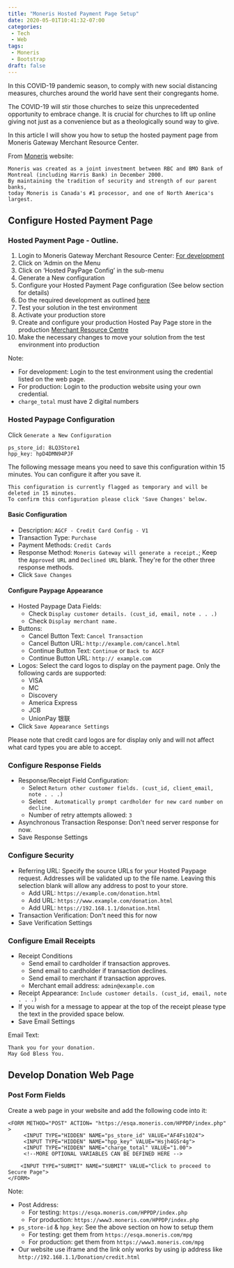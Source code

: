```yaml
---
title: "Moneris Hosted Payment Page Setup"
date: 2020-05-01T10:41:32-07:00
categories:
 - Tech
 - Web
tags:
 - Moneris
 - Bootstrap
draft: false
---
```


In this COVID-19 pandemic season, to comply with new social distancing measures, 
churches around the world have sent their congregants home. 

The COVID-19 will stir those churches to seize this unprecedented opportunity to embrace change.
It is crucial for churches to lift up online giving not just as a convenience but as a theologically sound way to give.

In this article I will show you how to setup the hosted payment page from 
Moneris Gateway Merchant Resource Center.

From [Moneris](https://www.moneris.com/) website:
```
Moneris was created as a joint investment between RBC and BMO Bank of Montreal (including Harris Bank) in December 2000. 
By maintaining the tradition of security and strength of our parent banks, 
today Moneris is Canada's #1 processor, and one of North America's largest.
```
## Configure Hosted Payment Page

### Hosted Payment Page - Outline.

1. Login to Moneris Gateway Merchant Resource Center: [For development](https://esqa.moneris.com/mpg) 
1. Click on ‘Admin on the Menu
1. Click on ‘Hosted PayPage Config’ in the sub-menu
1. Generate a New configuration
1. Configure your Hosted Payment Page configuration (See below section for details)
1. Do the required development as outlined [here](https://developer.moneris.com/Documentation/NA/E-Commerce%20Solutions/Hosted%20Solutions/~/link.aspx?_id=0E57826471DC480E8F377C79BB88D6CB&_z=z)
1. Test your solution in the test environment
1. Activate your production store
1. Create and configure your production Hosted Pay Page store in the production [Merchant Resource Centre](https://www3.moneris.com/mpg)
1. Make the necessary changes to move your solution from the test environment into production

Note:
* For development: Login to the test environment using the credential listed on the web page.
* For production: Login to the production website using your own credential.
* `charge_total` must have 2 digital numbers

### Hosted Paypage Configuration
Click `Generate a New Configuration`
```
ps_store_id: 8LQ3Store1
hpp_key: hpD4DMN94PJF
```
The following message means you need to save this configuration within 15 minutes.
You can configure it after you save it.
```
This configuration is currently flagged as temporary and will be deleted in 15 minutes.
To confirm this configuration please click 'Save Changes' below.
```

#### Basic Configuration 
* Description: `AGCF - Credit Card Config - V1`
* Transaction Type: `Purchase`
* Payment Methods: `Credit Cards`
* Response Method: `Moneris Gateway will generate a receipt.`; Keep the `Approved URL` and `Declined URL` blank. 
They're for the other three response methods.
* Click `Save Changes`

#### Configure Paypage Appearance
* Hosted Paypage Data Fields: 
    * Check `Display customer details. (cust_id, email, note . . .)` <br>
    * Check `Display merchant name.`
* Buttons:
    * Cancel Button Text: `Cancel Transaction`
    * Cancel Button URL: `http://example.com/cancel.html`
    * Continue Button Text: `Continue` or `Back to AGCF`
    * Continue Button URL: `http:// example.com`
* Logos: Select the card logos to display on the payment page. Only the following cards are supported:
    * VISA
    * MC
    * Discovery
    * America Express
    * JCB
    * UnionPay 银联
* Click `Save Appearance Settings`

Please note that credit card logos are for display only and will not affect what card types you are able to accept.

### Configure Response Fields
* Response/Receipt Field Configuration: 
    * Select `Return other customer fields. (cust_id, client_email, note . . .)`
    * Select `	Automatically prompt cardholder for new card number on decline.`
    * Number of retry attempts allowed: `3`
* Asynchronous Transaction Response: Don't need server response for now.
* Save Response Settings

### Configure Security
* Referring URL: Specify the source URLs for your Hosted Paypage request. Addresses will be validated up to the file name. 
Leaving this selection blank will allow any address to post to your store.
    * Add URL: `https://example.com/donation.html`
    * Add URL: `https://www.example.com/donation.html`
    * Add URL: `https://192.168.1.1/donation.html`
* Transaction Verification: Don't need this for now
* Save Verification Settings

### Configure Email Receipts
* Receipt Conditions
	* Send email to cardholder if transaction approves.
	* Send email to cardholder if transaction declines.
	* Send email to merchant if transaction approves.
	* Merchant email address: `admin@example.com`
* Receipt Appearance: `Include customer details. (cust_id, email, note . . .)`
* If you wish for a message to appear at the top of the receipt please type the text in the provided space below.
* Save Email Settings

Email Text:
```
Thank you for your donation.
May God Bless You.
```

## Develop Donation Web Page

### Post Form Fields
Create a web page in your website and add the following code into it:
```
<FORM METHOD="POST" ACTION= "https://esqa.moneris.com/HPPDP/index.php" >
     <INPUT TYPE="HIDDEN" NAME="ps_store_id" VALUE="AF4Fs1024">
     <INPUT TYPE="HIDDEN" NAME="hpp_key" VALUE="Hsjh4GSr4g">
     <INPUT TYPE="HIDDEN" NAME="charge_total" VALUE="1.00">
     <!--MORE OPTIONAL VARIABLES CAN BE DEFINED HERE -->

    <INPUT TYPE="SUBMIT" NAME="SUBMIT" VALUE="Click to proceed to Secure Page">
</FORM>
```

Note: 
* Post Address:
    * For testing: `https://esqa.moneris.com/HPPDP/index.php`
    * For production: `https://www3.moneris.com/HPPDP/index.php`
* `ps_store-id` & `hpp_key`: See the above section on how to setup them
    * For testing: get them from `https://esqa.moneris.com/mpg`
    * For production: get them from `https://www3.moneris.com/mpg`
* Our website use iframe and the link only works by using ip address like `http://192.168.1.1/Donation/credit.html`
